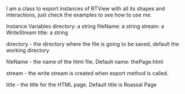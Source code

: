 I am a class to export instances of RTView with all its shapes and interactions, just check the examples to see how to use me.

Instance Variables
	directory:		a string
	fileName:		a string
	stream:		a WriteStream
	title:		a string

directory
	- the directory where the file is going to be saved, default the working directory

fileName
	- the name of the html file. Default name: thePage.html

stream
	- the write stream is created when export method is called.

title
	- the title for the HTML page. Default title is Roassal Page